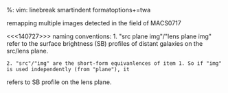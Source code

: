 %: vim: linebreak smartindent formatoptions+=twa

remapping multiple images detected in the field of MACS0717

<<<140727>>> naming conventions:
    1. "src plane img"/"lens plane img" refer to the surface brightness (SB) profiles of distant galaxies on the src/lens
plane.

    2. "src"/"img" are the short-form equivanlences of item 1. So if "img" is used independently (from "plane"), it
refers to SB profile on the lens plane. 

